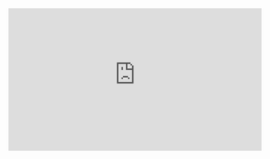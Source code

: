 <div style="position: relative; padding-top: 56.25%;">
  <iframe
    src="https://customer-cfrsu3rppjwpwca8.cloudflarestream.com/68e9ea52db919cdda330be5895989196/iframe?poster=https%3A%2F%2Fcustomer-cfrsu3rppjwpwca8.cloudflarestream.com%2F68e9ea52db919cdda330be5895989196%2Fthumbnails%2Fthumbnail.jpg%3Ftime%3D79s%26height%3D600&title=Penrose+Tiling+%28music+video%29+Manning+*+THEATH"
    loading="lazy"
    style="border: none; position: absolute; top: 0; left: 0; height: 100%; width: 100%;"
    allow="accelerometer; gyroscope; autoplay; encrypted-media; picture-in-picture;"
    allowfullscreen="true"
  ></iframe>
</div>